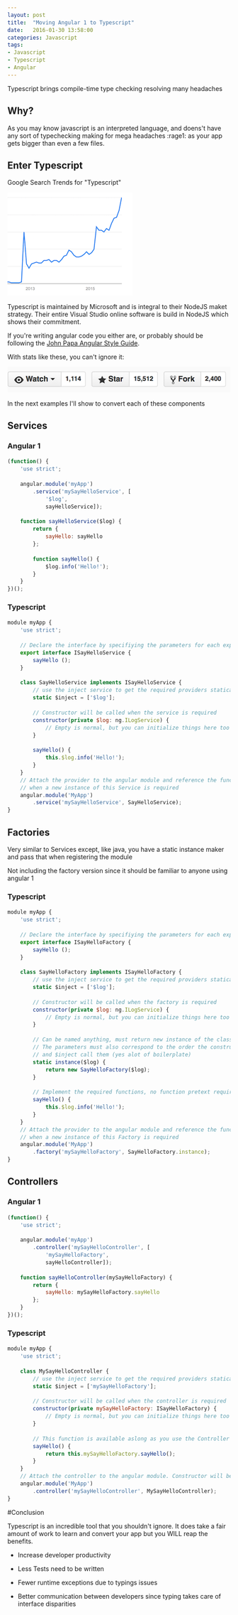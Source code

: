 ```yaml
---
layout: post
title:  "Moving Angular 1 to Typescript"
date:   2016-01-30 13:58:00
categories: Javascript
tags:
- Javascript
- Typescript
- Angular
---
```

Typescript brings compile-time type checking resolving many headaches

## Why?

As you may know javascript is an interpreted language, and doens't have any sort of typechecking making for mega headaches :rage1: as your app gets bigger than even a few files.

## Enter Typescript

Google Search Trends for "Typescript"

![Typescript Google Search Trends Popularity](/images/typescript_popularity_google.png)

Typescript is maintained by Microsoft and is integral to their NodeJS maket strategy. Their entire Visual Studio online software is 
build in NodeJS which shows their commitment.

If you're writing angular code you either are, or probably should be following the [John Papa Angular Style Guide](https://github.com/johnpapa/angular-styleguide). 

With stats like these, you can't ignore it:

![John Pap Style Guide Github Stats](/images/john_pap_style_guide_stats.png)

In the next examples I'll show to convert each of these components

## Services 

### Angular 1

```javascript
(function() {
    'use strict';

    angular.module('myApp')
        .service('mySayHelloService', [
            '$log',
            sayHelloService]);

    function sayHelloService($log) {
        return {
            sayHello: sayHello
        };

        function sayHello() {
            $log.info('Hello!');
        }
    }
})();
```

### Typescript

```javascript
module myApp {
    'use strict';

    // Declare the interface by specifiying the parameters for each exposed object
    export interface ISayHelloService {
        sayHello ();
    }

    class SayHelloService implements ISayHelloService {
        // use the inject service to get the required providers statically
        static $inject = ['$log'];

        // Constructor will be called when the service is required
        constructor(private $log: ng.ILogService) {
            // Empty is normal, but you can initialize things here too
        }
        
        sayHello() {
            this.$log.info('Hello!');
        }
    }
    // Attach the provider to the angular module and reference the funciton to call 
    // when a new instance of this Service is required
    angular.module('MyApp')
        .service('mySayHelloService', SayHelloService);
}
```

## Factories

Very similar to Services except, like java, you have a static instance maker and pass that when registering the module  

Not including the factory version since it should be familiar to anyone using angular 1

### Typescript

```javascript
module myApp {
    'use strict';

    // Declare the interface by specifiying the parameters for each exposed object
    export interface ISayHelloFactory {
        sayHello ();
    }

    class SayHelloFactory implements ISayHelloFactory {
        // use the inject service to get the required providers statically
        static $inject = ['$log'];

        // Constructor will be called when the factory is required
        constructor(private $log: ng.ILogService) {
            // Empty is normal, but you can initialize things here too
        }
        
        // Can be named anything, must return new instance of the class
        // The parameters must also correspond to the order the constructor
        // and $inject call them (yes alot of boilerplate)
        static instance($log) {
            return new SayHelloFactory($log);
        }

        // Implement the required functions, no function pretext required
        sayHello() {
            this.$log.info('Hello!');
        }
    }
    // Attach the provider to the angular module and reference the function to call
    // when a new instance of this Factory is required
    angular.module('MyApp')
        .factory('mySayHelloFactory', SayHelloFactory.instance);
}
```

## Controllers

### Angular 1

```javascript
(function() {
    'use strict';

    angular.module('myApp')
        .controller('mySayHelloController', [
            'mySayHelloFactory',
            sayHelloController]);

    function sayHelloController(mySayHelloFactory) {
        return {
            sayHello: mySayHelloFactory.sayHello
        };
    }
})();
```

### Typescript

```javascript
module myApp {
    'use strict';

    class MySayHelloController {
        // use the inject service to get the required providers statically
        static $inject = ['mySayHelloFactory'];

        // Constructor will be called when the controller is required
        constructor(private mySayHelloFactory: ISayHelloFactory) {
            // Empty is normal, but you can initialize things here too
        }

        // This function is available aslong as you use the Controller As syntax
        sayHello() {
            return this.mySayHelloFactory.sayHello();
        }
    }
    // Attach the controller to the angular module. Constructor will be called when required
    angular.module('MyApp')
        .controller('mySayHelloController', MySayHelloController);
}
```



#Conclusion

Typescript is an incredible tool that you shouldn't ignore. It does take a fair amount of work to learn and convert your app but you WILL reap the benefits.

* Increase developer productivity

* Less Tests need to be written

* Fewer runtime exceptions due to typings issues

* Better communication between developers since typing takes care of interface disparities


